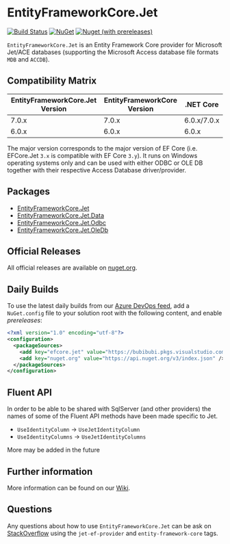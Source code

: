 # EntityFrameworkCore.Jet
[![Build Status](https://bubibubi.visualstudio.com/EntityFrameworkCore.Jet/_apis/build/status/bubibubi.EntityFrameworkCore.Jet?branchName=master)](https://bubibubi.visualstudio.com/EntityFrameworkCore.Jet/_build/latest?definitionId=1&branchName=master)
[![NuGet](https://img.shields.io/nuget/v/EntityFrameworkCore.Jet.svg?style=flat-square&label=nuget)](https://www.nuget.org/packages/EntityFrameworkCore.Jet/)
[![Nuget (with prereleases)](https://img.shields.io/nuget/vpre/EntityFrameworkCore.Jet?style=flat-square)](https://www.nuget.org/packages/EntityFrameworkCore.Jet/)

`EntityFrameworkCore.Jet` is an Entity Framework Core provider for Microsoft Jet/ACE databases (supporting the Microsoft Access database file formats `MDB` and `ACCDB`).

## Compatibility Matrix

| EntityFrameworkCore.Jet Version | EntityFrameworkCore Version | .NET Core |
| ------------- | ------------- | ------------- |
| 7.0.x | 7.0.x | 6.0.x/7.0.x |
| 6.0.x | 6.0.x | 6.0.x |

The major version corresponds to the major version of EF Core (i.e. EFCore.Jet `3.x` is compatible with EF Core `3.y`).
It runs on Windows operating systems only and can be used with either ODBC or OLE DB together with their respective Access Database driver/provider.

## Packages

* [EntityFrameworkCore.Jet](https://www.nuget.org/packages/EntityFrameworkCore.Jet/)
* [EntityFrameworkCore.Jet.Data](https://www.nuget.org/packages/EntityFrameworkCore.Jet.Data/)
* [EntityFrameworkCore.Jet.Odbc](https://www.nuget.org/packages/EntityFrameworkCore.Jet.Odbc/)
* [EntityFrameworkCore.Jet.OleDb](https://www.nuget.org/packages/EntityFrameworkCore.Jet.OleDb/)

## Official Releases
All official releases are available on [nuget.org](https://www.nuget.org/packages/EntityFrameworkCore.Jet/).

## Daily Builds
To use the latest daily builds from our [Azure DevOps feed](https://bubibubi.visualstudio.com/EntityFrameworkCore.Jet/_packaging?_a=feed&feed=public%40Local), add a `NuGet.config` file to your solution root with the following content, and enable _prereleases_:

```xml
<?xml version="1.0" encoding="utf-8"?>
<configuration>
  <packageSources>
    <add key="efcore.jet" value="https://bubibubi.pkgs.visualstudio.com/EntityFrameworkCore.Jet/_packaging/public/nuget/v3/index.json" />
    <add key="nuget.org" value="https://api.nuget.org/v3/index.json" />
  </packageSources>
</configuration>
```
  
## Fluent API

In order to be able to be shared with SqlServer (and other providers) the names of some of the Fluent API methods have been made specific to Jet.

* `UseIdentityColumn` -> `UseJetIdentityColumn`
* `UseIdentityColumns` -> `UseJetIdentityColumns`

More may be added in the future

## Further information
More information can be found on our [Wiki](https://www.github.com/bubibubi/EntityFrameworkCore.Jet/wiki).

## Questions
Any questions about how to use `EntityFrameworkCore.Jet` can be ask on [StackOverflow](https://stackoverflow.com/) using the `jet-ef-provider` and `entity-framework-core` tags.

